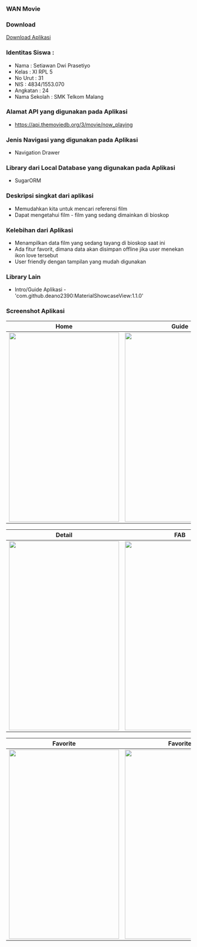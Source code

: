 ### WAN Movie

### Download
[Download Aplikasi](https://drive.google.com/uc?export=download&id=0B36Y2xO8CvzlVFZfTDZ2aUcybVk)

### Identitas Siswa :
* Nama          : Setiawan Dwi Prasetiyo
* Kelas         : XI RPL 5
* No Urut       : 31
* NIS           : 4834/1553.070
* Angkatan      : 24
* Nama Sekolah  : SMK Telkom Malang

### Alamat API yang digunakan pada Aplikasi
- https://api.themoviedb.org/3/movie/now_playing

### Jenis Navigasi yang digunakan pada Aplikasi
- Navigation Drawer

### Library dari Local Database yang digunakan pada Aplikasi
- SugarORM

### Deskripsi singkat dari aplikasi
- Memudahkan kita untuk mencari referensi film
- Dapat mengetahui film - film yang sedang dimainkan di bioskop

### Kelebihan dari Aplikasi
- Menampilkan data film yang sedang tayang di bioskop saat ini
- Ada fitur favorit, dimana data akan disimpan offline jika user menekan ikon love tersebut
- User friendly dengan tampilan yang mudah digunakan

### Library Lain
- Intro/Guide Aplikasi - 'com.github.deano2390:MaterialShowcaseView:1.1.0'

### Screenshot Aplikasi
Home | Guide
------------ | -------------
<img src="https://user-images.githubusercontent.com/22092283/26921212-86024ce0-4c65-11e7-8f51-87feb716aaa2.jpg" width="300" height="515" />|<img src="https://user-images.githubusercontent.com/22092283/26921214-863704b2-4c65-11e7-9e67-24274ba7b400.jpg" width="300" height="515" />

Detail | FAB
------------ | -------------
<img src="https://user-images.githubusercontent.com/22092283/26921215-863c6786-4c65-11e7-8f8f-e86dfe081835.png" width="300" height="515" />|<img src="https://user-images.githubusercontent.com/22092283/26921216-863ffcf2-4c65-11e7-9da1-db63e7cb99ef.png" width="300" height="515" />

Favorite | Favorite
------------ | -------------
<img src="https://user-images.githubusercontent.com/22092283/26921217-86444096-4c65-11e7-97a8-975156344239.png" width="300" height="515" />|<img src="https://user-images.githubusercontent.com/22092283/26921218-8644f18a-4c65-11e7-8c0c-62f90dd3e3fe.png" width="300" height="515" />
